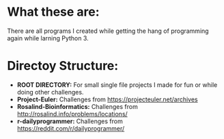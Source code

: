 # What these are:
There are all programs I created while getting the hang of programming again while larning Python 3.

# Directoy Structure:
* **ROOT DIRECTORY:** For small single file projects I made for fun or while doing other challenges.
* **Project-Euler:** Challenges from https://projecteuler.net/archives
* **Rosalind-Bioinformatics:** Challenges from http://rosalind.info/problems/locations/
* **r-dailyprogrammer:** Challenges from https://reddit.com/r/dailyprogrammer/
